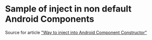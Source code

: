 Sample of inject in non default Android Components
==================================================

Source for article ["Way to inject into Android Component Constructor"](https://proandroiddev.com/inject-into-android-component-constructor-4f5ddd27d06)